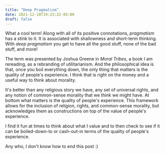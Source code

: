 ```yaml
---
title: "Deep Pragmatism"
date: 2021-12-18T19:23:22-05:00
draft: false
---
```


What a cool term!  Along with all of its positive connotations, *pragmatism* has a stink to it. It is associated with shallowness and short-term thinking. With *deep pragmatism* you get to have all the good stuff, none of the bad stuff, and more!

The term was presented by Joshua Greene in *Moral Tribes*, a book I am rereading, as a rebranding of utilitarianism. And the philosophical idea is that, once you boil everything down, the only thing that matters is the quality of people's experience. I think that is right on the money and a useful way to think about morality.

It's better than any religious story we have, any set of universal rights, and any notion of common-sense morality that we think we might have. At bottom what matters is the quality of people's experience. This framework allows for the inclusion of religion, rights, and common-sense morality, but acknowledges them as constructions on top of the value of people's experience.

I find it fun at times to think about what I value and to then check to see if it can be boiled-down-to or cash-out-in terms of the quality of people's experience.

Any who, I don't know how to end this post :)

